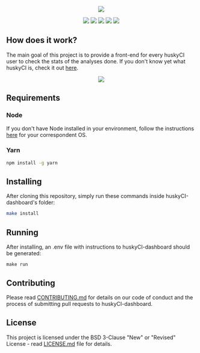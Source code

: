<p align="center"><img src="src/logo.png"/></p>

<p align="center">
  <a href="https://github.com/globocom/huskyCI-dashboard/releases"><img src="https://img.shields.io/github/v/release/globocom/huskyCI-dashboard"/></a>
  <a href="https://gitter.im/globocom/huskyCI"><img src="https://badges.gitter.im/globocom/huskyCI.svg"/></a>
  <a href="https://circleci.com/gh/globocom/huskyCI/tree/master"><img src="https://img.shields.io/circleci/build/github/globocom/huskyCI-dashboard/master?token=f0a1cf0782407f6cf8f87705fbd3f5d5d579bed1"/></a>
  <a href="https://github.com/rafaveira3/writing-and-presentations/blob/master/DEFCON-27-APP-SEC-VILLAGE-Rafael-Santos-huskyCI-Finding-security-flaws-in-CI-before-deploying-them.pdf"><img src="https://img.shields.io/badge/DEFCON%2027-AppSec%20Village-blueviolet"/></a>
  <a href="https://www.blackhat.com/eu-19/arsenal/schedule/#huskyci-performing-security-tests-inside-your-ci-17792"><img src="https://img.shields.io/badge/Black%20Hat%20Arsenal-Europe%202019-black"/></a>
</p>

## How does it work?

The main goal of this project is to provide a front-end for every huskyCI user to check the stats of the analyses done. If you don't know yet what huskyCI is, check it out [here](https://github.com/globocom/huskyCI).

<p align="center"><img src="charts.png"/></p>

## Requirements

### Node
If you don't have Node installed in your environment, follow the instructions [here](https://gist.github.com/d2s/372b5943bce17b964a79) for your correspondent OS.

### Yarn

```sh
npm install -g yarn
```

## Installing
After cloning this repository, simply run these commands inside huskyCI-dashboard's folder:

```sh
make install
```

## Running
After installing, an .env file with instructions to huskyCI-dashboard should be generated:

```
make run
```

## Contributing

Please read [CONTRIBUTING.md](CONTRIBUTING.md) for details on our code of conduct and the process of submitting pull requests to huskyCI-dashboard.

## License

This project is licensed under the BSD 3-Clause "New" or "Revised" License - read [LICENSE.md](LICENSE.md) file for details.

[Docker Install]:  https://docs.docker.com/install/
